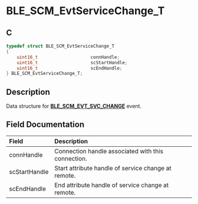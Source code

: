 # BLE_SCM_EvtServiceChange_T

## C

```c
typedef struct BLE_SCM_EvtServiceChange_T
{
    uint16_t                    connHandle;
    uint16_t                    scStartHandle;
    uint16_t                    scEndHandle;
} BLE_SCM_EvtServiceChange_T;
```

## Description

Data structure for **[BLE_SCM_EVT_SVC_CHANGE](GUID-CFF6FA0B-8B74-4311-AA62-C04061423A98.md)** event.


## Field Documentation

|Field|Description|
|:---|:---|
|connHandle|Connection handle associated with this connection.|
|scStartHandle|Start attribute handle of service change at remote.|
|scEndHandle|End attribute handle of service change at remote.|
